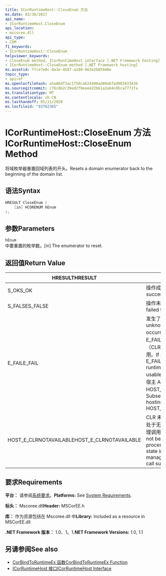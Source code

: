 ```yaml
---
title: ICorRuntimeHost::CloseEnum 方法
ms.date: 03/30/2017
api_name:
- ICorRuntimeHost.CloseEnum
api_location:
- mscoree.dll
api_type:
- COM
f1_keywords:
- ICorRuntimeHost::CloseEnum
helpviewer_keywords:
- CloseEnum method, ICorRuntimeHost interface [.NET Framework hosting]
- ICorRuntimeHost::CloseEnum method [.NET Framework hosting]
ms.assetid: f7ce7e8c-0a3e-4587-a180-063e2b85940e
topic_type:
- apiref
ms.openlocfilehash: a5a86df3ac1f50ca624490ad80a6fed903433436
ms.sourcegitcommit: c76c8b2c39ed2f0eee422b61a2ab4c05ca7771fa
ms.translationtype: MT
ms.contentlocale: zh-CN
ms.lasthandoff: 05/21/2020
ms.locfileid: "83762365"
---
```

# <a name="icorruntimehostcloseenum-method"></a><span data-ttu-id="d9265-102">ICorRuntimeHost::CloseEnum 方法</span><span class="sxs-lookup"><span data-stu-id="d9265-102">ICorRuntimeHost::CloseEnum Method</span></span>
<span data-ttu-id="d9265-103">将域枚举器重置回域列表的开头。</span><span class="sxs-lookup"><span data-stu-id="d9265-103">Resets a domain enumerator back to the beginning of the domain list.</span></span>  
  
## <a name="syntax"></a><span data-ttu-id="d9265-104">语法</span><span class="sxs-lookup"><span data-stu-id="d9265-104">Syntax</span></span>  
  
```cpp  
HRESULT CloseEnum (  
    [in] HCORENUM hEnum  
);  
```  
  
## <a name="parameters"></a><span data-ttu-id="d9265-105">参数</span><span class="sxs-lookup"><span data-stu-id="d9265-105">Parameters</span></span>  
 `hEnum`  
 <span data-ttu-id="d9265-106">中要重置的枚举数。</span><span class="sxs-lookup"><span data-stu-id="d9265-106">[in] The enumerator to reset.</span></span>  
  
## <a name="return-value"></a><span data-ttu-id="d9265-107">返回值</span><span class="sxs-lookup"><span data-stu-id="d9265-107">Return Value</span></span>  
  
|<span data-ttu-id="d9265-108">HRESULT</span><span class="sxs-lookup"><span data-stu-id="d9265-108">HRESULT</span></span>|<span data-ttu-id="d9265-109">说明</span><span class="sxs-lookup"><span data-stu-id="d9265-109">Description</span></span>|  
|-------------|-----------------|  
|<span data-ttu-id="d9265-110">S_OK</span><span class="sxs-lookup"><span data-stu-id="d9265-110">S_OK</span></span>|<span data-ttu-id="d9265-111">操作成功。</span><span class="sxs-lookup"><span data-stu-id="d9265-111">The operation was successful.</span></span>|  
|<span data-ttu-id="d9265-112">S_FALSE</span><span class="sxs-lookup"><span data-stu-id="d9265-112">S_FALSE</span></span>|<span data-ttu-id="d9265-113">操作未能完成。</span><span class="sxs-lookup"><span data-stu-id="d9265-113">The operation failed to complete.</span></span>|  
|<span data-ttu-id="d9265-114">E_FAIL</span><span class="sxs-lookup"><span data-stu-id="d9265-114">E_FAIL</span></span>|<span data-ttu-id="d9265-115">发生了未知的灾难性故障。</span><span class="sxs-lookup"><span data-stu-id="d9265-115">An unknown, catastrophic failure occurred.</span></span> <span data-ttu-id="d9265-116">如果方法返回 E_FAIL，则公共语言运行时（CLR）在该过程中将不再可用。</span><span class="sxs-lookup"><span data-stu-id="d9265-116">If a method returns E_FAIL, the common language runtime (CLR) is no longer usable in the process.</span></span> <span data-ttu-id="d9265-117">对任何宿主 Api 的后续调用都会返回 HOST_E_CLRNOTAVAILABLE。</span><span class="sxs-lookup"><span data-stu-id="d9265-117">Subsequent calls to any hosting APIs return HOST_E_CLRNOTAVAILABLE.</span></span>|  
|<span data-ttu-id="d9265-118">HOST_E_CLRNOTAVAILABLE</span><span class="sxs-lookup"><span data-stu-id="d9265-118">HOST_E_CLRNOTAVAILABLE</span></span>|<span data-ttu-id="d9265-119">CLR 未加载到进程中，或 CLR 处于无法运行托管代码或成功处理调用的状态。</span><span class="sxs-lookup"><span data-stu-id="d9265-119">The CLR has not been loaded into a process, or the CLR is in a state in which it cannot run managed code or process the call successfully.</span></span>|  
  
## <a name="requirements"></a><span data-ttu-id="d9265-120">要求</span><span class="sxs-lookup"><span data-stu-id="d9265-120">Requirements</span></span>  
 <span data-ttu-id="d9265-121">**平台：** 请参阅[系统要求](../../get-started/system-requirements.md)。</span><span class="sxs-lookup"><span data-stu-id="d9265-121">**Platforms:** See [System Requirements](../../get-started/system-requirements.md).</span></span>  
  
 <span data-ttu-id="d9265-122">**标头：** Mscoree.dll</span><span class="sxs-lookup"><span data-stu-id="d9265-122">**Header:** MSCorEE.h</span></span>  
  
 <span data-ttu-id="d9265-123">**库：** 作为资源包括在 Mscoree.dll 中</span><span class="sxs-lookup"><span data-stu-id="d9265-123">**Library:** Included as a resource in MSCorEE.dll</span></span>  
  
 <span data-ttu-id="d9265-124">**.NET Framework 版本：** 1.0、1。1</span><span class="sxs-lookup"><span data-stu-id="d9265-124">**.NET Framework Versions:** 1.0, 1.1</span></span>  
  
## <a name="see-also"></a><span data-ttu-id="d9265-125">另请参阅</span><span class="sxs-lookup"><span data-stu-id="d9265-125">See also</span></span>

- [<span data-ttu-id="d9265-126">CorBindToRuntimeEx 函数</span><span class="sxs-lookup"><span data-stu-id="d9265-126">CorBindToRuntimeEx Function</span></span>](corbindtoruntimeex-function.md)
- [<span data-ttu-id="d9265-127">ICorRuntimeHost 接口</span><span class="sxs-lookup"><span data-stu-id="d9265-127">ICorRuntimeHost Interface</span></span>](icorruntimehost-interface.md)
